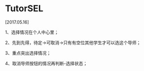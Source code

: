 # TutorSEL<br />
[2017.05.16]<br />

1、选择情况在个人中心里；<br />

2、先到先得，待定->可取消->只有有空位其他学生才可以选这个导师；<br />

3、重点突出选择情况；<br />

4、取消导师按钮的情况再判断-选择状态；<br />
